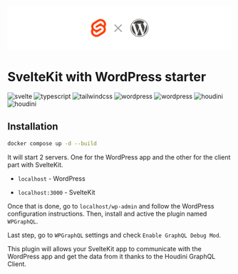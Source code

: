 ![SvelteKitXWordPress](static/readme-banner.png)

# SvelteKit with WordPress starter

<div>
  <img src="https://img.shields.io/badge/Svelte-orange?style=for-the-badge&logo=svelte&logoColor=white" alt="svelte">
  <img src="https://img.shields.io/badge/Typescript-blue?style=for-the-badge&logo=typescript&logoColor=white" alt="typescript">
  <img src="https://img.shields.io/badge/TailwindCSS-blue?style=for-the-badge&logo=tailwindcss&logoColor=white" alt="tailwindcss">
  <img src="https://img.shields.io/badge/WordPress-gray?style=for-the-badge&logo=wordpress&logoColor=white" alt="wordpress">
  <img src="https://img.shields.io/badge/Docker-blue?style=for-the-badge&logo=docker&logoColor=white" alt="wordpress">
  <img src="https://img.shields.io/badge/Houdini-gray?style=for-the-badge&logoColor=white" alt="houdini">
  <img src="https://img.shields.io/badge/GraphQL-E10098?style=for-the-badge&logo=graphql&logoColor=white" alt="houdini">
</div>

## Installation

```bash
docker compose up -d --build
```

It will start 2 servers. One for the WordPress app and the other for the client part with SvelteKit.

- `localhost` - WordPress

- `localhost:3000` - SvelteKit

Once that is done, go to `localhost/wp-admin` and follow the WordPress configuration instructions. Then, install and active the plugin named `WPGraphQL`.

Last step, go to `WPGraphQL` settings and check `Enable GraphQL Debug Mod`.

This plugin will allows your SvelteKit app to communicate with the WordPress app and get the data from it thanks to the Houdini GraphQL Client.